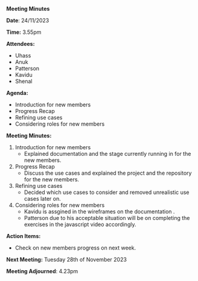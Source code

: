 **Meeting Minutes**

**Date**: 24/11/2023

**Time:** 3.55pm 



**Attendees:**
- Uhass
- Anuk
- Patterson
- Kavidu
- Shenal 



**Agenda:**

- Introduction for new members
- Progress Recap
- Refining use cases
- Considering roles for new members



**Meeting Minutes:**

1. Introduction for new members
    * Explained documentation and the stage currently running in for the new members.
2. Progress Recap
    * Discuss the use cases and explained the project and the repository for the new members.
3. Refining use cases
    * Decided which use cases to consider and removed unrealistic use cases later on.
4. Considering roles for new members
    * Kavidu is assgined in the wireframes on the documentation .
    * Patterson due to his acceptable situation will be on completing the exercises in the javascript video accordingly.

**Action Items:**

- Check on new members progress on next week.



**Next Meeting:** Tuesday 28th of November 2023 



**Meeting Adjourned**: 4.23pm 

